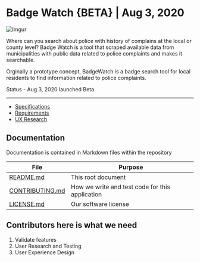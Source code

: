 # Badge Watch {BETA} | Aug 3, 2020

![Imgur](https://imgur.com/KvjKXk8.png)

Where can you search about police with history of complains at the local or county level? Badge Watch is a tool that scraped available data
from municipalities with public data related to police complaints and makes it searchable. 

Orginally a prototype concept, BadgeWatch is a badge search tool for local residents to find information related to police complaints. 

Status - Aug 3, 2020 launched Beta 

--------------------

* [Specifications](https://docs.google.com/document/d/1S4mxMGBGdSeSwo1NnW0-uCeyw9oy-_4C30kOtWjQk_c/edit?usp=sharing)
* [Requirements](https://docs.google.com/document/d/1I1_FcCZHoDbR5MEixw9z3RtooUgugUlc1HcrHhcW_Tk/edit?usp=sharing)
* [UX Research](https://projects.invisionapp.com/boards/VN3TI2NZBKE)

## Documentation

Documentation is contained in Markdown files within the repository

| File          | Purpose |
| ------------- | -----------|
| [README.md](README.md) | This root document |
| [CONTRIBUTING.md](CONTRIBUTING.md) | How we write and test code for this application |
| [LICENSE.md](LICENSE.md) | Our software license |

## Contributors here is what we need
1. Validate features
2. User Research and Testing
3. User Experience Design
